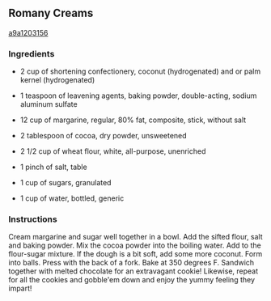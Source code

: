 ## Romany Creams

[a9a1203156](http://www.food.com/recipe/romany-creams-46587)

### Ingredients

 - 2 cup of shortening confectionery, coconut (hydrogenated) and or palm kernel (hydrogenated)

 - 1 teaspoon of leavening agents, baking powder, double-acting, sodium aluminum sulfate

 - 12 cup of margarine, regular, 80% fat, composite, stick, without salt

 - 2 tablespoon of cocoa, dry powder, unsweetened

 - 2 1/2 cup of wheat flour, white, all-purpose, unenriched

 - 1 pinch of salt, table

 - 1 cup of sugars, granulated

 - 1 cup of water, bottled, generic

### Instructions

Cream margarine and sugar well together in a bowl. Add the sifted flour, salt and baking powder. Mix the cocoa powder into the boiling water. Add to the flour-sugar mixture. If the dough is a bit soft, add some more coconut. Form into balls. Press with the back of a fork. Bake at 350 degrees F. Sandwich together with melted chocolate for an extravagant cookie! Likewise, repeat for all the cookies and gobble'em down and enjoy the yummy feeling they impart!